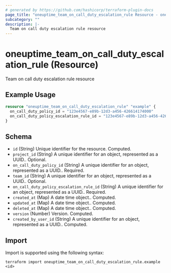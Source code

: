 ```yaml
---
# generated by https://github.com/hashicorp/terraform-plugin-docs
page_title: "oneuptime_team_on_call_duty_escalation_rule Resource - oneuptime"
subcategory: ""
description: |-
  Team on call duty escalation rule resource
---
```


# oneuptime_team_on_call_duty_escalation_rule (Resource)

Team on call duty escalation rule resource

## Example Usage

```terraform
resource "oneuptime_team_on_call_duty_escalation_rule" "example" {
  on_call_duty_policy_id = "123e4567-e89b-12d3-a456-426614174000"
  on_call_duty_policy_escalation_rule_id = "123e4567-e89b-12d3-a456-426614174000"
}
```

## Schema

- `id` (String) Unique identifier for the resource. Computed.
- `project_id` (String) A unique identifier for an object, represented as a UUID.. Optional.
- `on_call_duty_policy_id` (String) A unique identifier for an object, represented as a UUID.. Required.
- `team_id` (String) A unique identifier for an object, represented as a UUID.. Optional.
- `on_call_duty_policy_escalation_rule_id` (String) A unique identifier for an object, represented as a UUID.. Required.
- `created_at` (Map) A date time object.. Computed.
- `updated_at` (Map) A date time object.. Computed.
- `deleted_at` (Map) A date time object.. Computed.
- `version` (Number) Version. Computed.
- `created_by_user_id` (String) A unique identifier for an object, represented as a UUID.. Computed.

## Import

Import is supported using the following syntax:

```shell
terraform import oneuptime_team_on_call_duty_escalation_rule.example <id>
```
